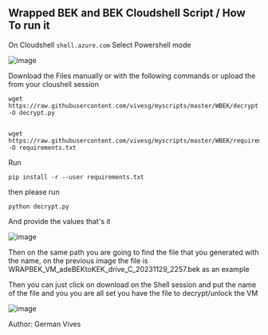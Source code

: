 ## Wrapped BEK and BEK  Cloudshell Script / How To run it 

On Cloudshell  `shell.azure.com` Select Powershell mode 

![image](https://user-images.githubusercontent.com/8367687/215172927-f3e2516d-d75e-4d29-acde-4881e5de0b58.png)



Download the Files manually or with the following commands or upload the from your cloushell session  

    wget https://raw.githubusercontent.com/vivesg/myscripts/master/WBEK/decrypt.py -O decrypt.py
    

    wget https://raw.githubusercontent.com/vivesg/myscripts/master/WBEK/requirements.txt -O requirements.txt

Run

    pip install -r --user requirements.txt 
then please run

    python decrypt.py 

And provide the values that's it

![image](https://github.com/vivesg/myscripts/assets/8367687/4b7e5f0e-0657-4b77-ab4c-8444043a0b41)


Then on the same path you are going to find the file that you generated with the name,  on the previous image the file is WRAPBEK_VM_adeBEKtoKEK_drive_C_20231129_2257.bek as an example

Then you can just click on download on the Shell session and put the name of the file and you you are all set you have the file to decrypt/unlock the VM

![image](https://user-images.githubusercontent.com/8367687/215176373-9cb49d82-2438-45ef-8fe5-6ec3e4b0e847.png)


Author: German Vives
